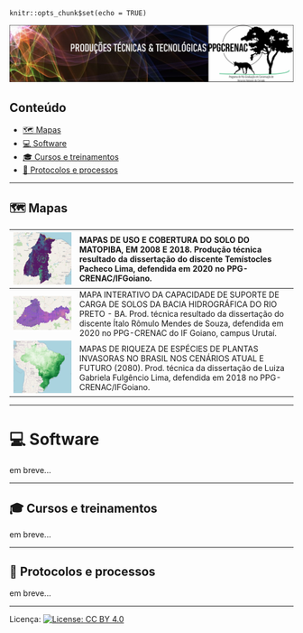 
```{r setup, include=FALSE}
knitr::opts_chunk$set(echo = TRUE)
```

[![](imagens/banner.png)](https://www.ifgoiano.edu.br/home/index.php/urutai)

## Conteúdo

   * [&#x1f5fa; Mapas](#mapas)
   * [&#x1f4bb; Software](#software)
   * [&#x1f393; Cursos e treinamentos](#cursos-e-treinamentos)
   * [&#x1f4dd; Protocolos e processos](#protocolos-e-processos)


----

## &#x1f5fa; Mapas [](#mapas)

[![](imagens/matopiba.png)](https://ppgcrenacurt.github.io/MATOPIBA/) | MAPAS DE USO E COBERTURA DO SOLO DO MATOPIBA, EM 2008 E 2018. Produção técnica resultado da dissertação do discente Temístocles Pacheco Lima, defendida em 2020 no PPG-CRENAC/IFGoiano.
-----------|:------------------------------------------------------ 
[![](imagens/bhrp.png)](https://ppgcrenacurt.github.io/Bacia_Hidrografica_Rio_Preto/) | MAPA INTERATIVO DA CAPACIDADE DE SUPORTE DE CARGA DE SOLOS DA BACIA HIDROGRÁFICA DO RIO PRETO - BA. Prod. técnica resultado da dissertação do discente Ítalo Rômulo Mendes de Souza, defendida em 2020 no PPG-CRENAC do IF Goiano, campus Urutaí.
[![](imagens/invasoras.png)](https://ppgcrenacurt.github.io/Plantas_Invasoras_Brasil/) | MAPAS DE RIQUEZA DE ESPÉCIES DE PLANTAS INVASORAS NO BRASIL NOS CENÁRIOS ATUAL E FUTURO (2080). Prod. técnica da dissertação de Luiza Gabriela Fulgêncio Lima, defendida em 2018 no PPG-CRENAC/IFGoiano.

----

# &#x1f4bb; Software [](#software)

em breve...

----

## &#x1f393; Cursos e treinamentos [](#cursos)

em breve...

----

## &#x1f4dd; Protocolos e processos [](#protocolos)

em breve...


---- 
 Licença: [![License: CC BY 4.0](https://licensebuttons.net/l/by/4.0/80x15.png)](https://creativecommons.org/licenses/by/4.0/)
